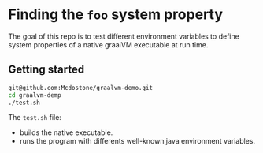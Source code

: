 # Finding the `foo` system property

The goal of this repo is to test different environment variables to define system properties of a native graalVM executable at run time.

## Getting started

```bash
git@github.com:Mcdostone/graalvm-demo.git
cd graalvm-demp
./test.sh
```

The `test.sh` file:
 - builds the native executable.
 - runs the program with differents well-known java environment variables.

